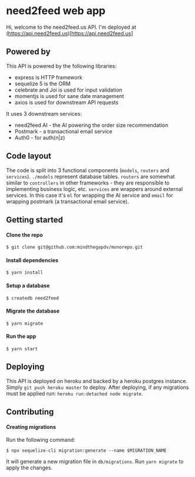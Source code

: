 # need2feed web app

Hi, welcome to the need2feed.us API. I'm deployed at (https://api.need2feed.us)[https://api.need2feed.us]

## Powered by
This API is powered by the following libraries:

- express is HTTP framework
- sequelize 5 is the ORM
- celebrate and Joi is used for input validation
- momentjs is used for sane date management
- axios is used for downstream API requests

It uses 3 downstream services:

- need2feed AI - the AI powering the order size recommendation
- Postmark - a transactional email service
- Auth0 - for auth(n|z)

## Code layout

The code is split into 3 functional components (`models`, `routers` and `services`). `./models` represent database tables. `routers` are somewhat similar to `controllers` in other frameworks - they are responsible to implementing business logic, etc. `services` are wrappers around external services. In this case it's `ml` for wrapping the AI service and `email` for wrapping postmark (a transactional email service).

## Getting started
#### Clone the repo
```
$ git clone git@github.com:mindthegapdv/monorepo.git
```
#### Install dependencies
```
$ yarn install
```

#### Setup a database
```
$ createdb need2feed
```

#### Migrate the database
```
$ yarn migrate
```

#### Run the app
```
$ yarn start
```

## Deploying

This API is deployed on heroku and backed by a heroku postgres instance. Simply `git push heroku master` to deploy. After deploying, if any migrations must be applied run: `heroku run:detached node migrate`.


## Contributing

#### Creating migrations

Run the following command:
```
$ npx sequelize-cli migration:generate --name $MIGRATION_NAME
```
It will generate a new migration file in `db/migrations`. Run `yarn migrate` to apply the changes.

